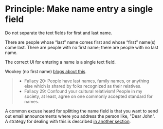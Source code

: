 ---
---

# Principle: Make name entry a single field

Do not separate the text fields for first and last name.

There are people whose “last” name comes first and whose “first” name(s) come last.
There are people with no first name; there are people with no last name.

The correct UI for entering a name is a single text field.

Wookey (no first name) [blogs about this](http://wookware.org/name.html).

> - Fallacy 20: People have last names, family names, or anything else which is shared by folks
>   recognized as their relatives.
> - Fallacy 29: Confound your cultural relativism!  People in my society, at least, agree on
>   one commonly accepted standard for names.

A common excuse heard for splitting the name field is that you want to send out email
announcements where you address the person like, "Dear John". A strategy for dealing with
this is described [in another section](do-not-split-names).
